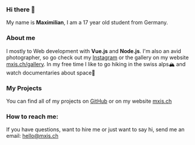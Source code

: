 ### Hi there 👋
My name is **Maximilian**, I am a 17 year old student from Germany.

### About me

I mostly to Web development with **Vue.js** and **Node.js**. I'm also an avid photographer, so go check out my [Instagram](https://instagram.com/creerow) or the gallery on my website [mxis.ch/gallery](https://mxis.ch/gallery). In my free time I like to go hiking in the swiss alps🏔 and watch documentaries about space🚀

### My Projects

You can find all of my projects on [GitHub](https://github.com/BetaHuhn?tab=repositories) or on my website [mxis.ch](https://mxis.ch)

### How to reach me:
If you have questions, want to hire me or just want to say hi, send me an email: [hello@mxis.ch](mailto:hello@mxis.ch)
